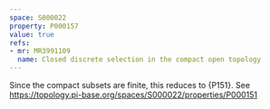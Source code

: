 ```yaml
---
space: S000022
property: P000157
value: true
refs:
- mr: MR3991109
  name: Closed discrete selection in the compact open topology
---
```


Since the compact subsets are finite, this reduces to {P151}. See https://topology.pi-base.org/spaces/S000022/properties/P000151